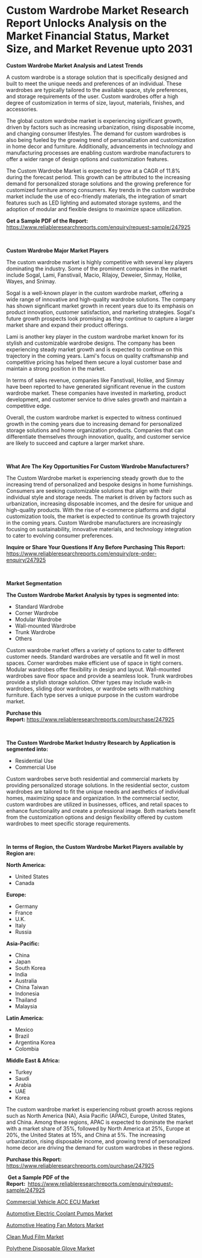 <p><h1>Custom Wardrobe Market Research Report Unlocks Analysis on the Market Financial Status, Market Size, and Market Revenue upto 2031</h1></p><p><strong>Custom Wardrobe Market Analysis and Latest Trends</strong></p>
<p><p>A custom wardrobe is a storage solution that is specifically designed and built to meet the unique needs and preferences of an individual. These wardrobes are typically tailored to the available space, style preferences, and storage requirements of the user. Custom wardrobes offer a high degree of customization in terms of size, layout, materials, finishes, and accessories.</p><p>The global custom wardrobe market is experiencing significant growth, driven by factors such as increasing urbanization, rising disposable income, and changing consumer lifestyles. The demand for custom wardrobes is also being fueled by the growing trend of personalization and customization in home decor and furniture. Additionally, advancements in technology and manufacturing processes are enabling custom wardrobe manufacturers to offer a wider range of design options and customization features.</p><p>The Custom Wardrobe Market is expected to grow at a CAGR of 11.8% during the forecast period. This growth can be attributed to the increasing demand for personalized storage solutions and the growing preference for customized furniture among consumers. Key trends in the custom wardrobe market include the use of eco-friendly materials, the integration of smart features such as LED lighting and automated storage systems, and the adoption of modular and flexible designs to maximize space utilization.</p></p>
<p><strong>Get a Sample PDF of the Report:&nbsp;</strong> <a href="https://www.reliableresearchreports.com/enquiry/request-sample/247925">https://www.reliableresearchreports.com/enquiry/request-sample/247925</a></p>
<p>&nbsp;</p>
<p><strong>Custom Wardrobe Major Market Players</strong></p>
<p><p>The custom wardrobe market is highly competitive with several key players dominating the industry. Some of the prominent companies in the market include Sogal, Lami, Fanstivail, Macio, Rilajoy, Deweier, Sinmay, Holike, Wayes, and Snimay.</p><p>Sogal is a well-known player in the custom wardrobe market, offering a wide range of innovative and high-quality wardrobe solutions. The company has shown significant market growth in recent years due to its emphasis on product innovation, customer satisfaction, and marketing strategies. Sogal's future growth prospects look promising as they continue to capture a larger market share and expand their product offerings.</p><p>Lami is another key player in the custom wardrobe market known for its stylish and customizable wardrobe designs. The company has been experiencing steady market growth and is expected to continue on this trajectory in the coming years. Lami's focus on quality craftsmanship and competitive pricing has helped them secure a loyal customer base and maintain a strong position in the market.</p><p>In terms of sales revenue, companies like Fanstivail, Holike, and Sinmay have been reported to have generated significant revenue in the custom wardrobe market. These companies have invested in marketing, product development, and customer service to drive sales growth and maintain a competitive edge.</p><p>Overall, the custom wardrobe market is expected to witness continued growth in the coming years due to increasing demand for personalized storage solutions and home organization products. Companies that can differentiate themselves through innovation, quality, and customer service are likely to succeed and capture a larger market share.</p></p>
<p>&nbsp;</p>
<p><strong>What Are The Key Opportunities For Custom Wardrobe Manufacturers?</strong></p>
<p><p>The Custom Wardrobe market is experiencing steady growth due to the increasing trend of personalized and bespoke designs in home furnishings. Consumers are seeking customizable solutions that align with their individual style and storage needs. The market is driven by factors such as urbanization, increasing disposable incomes, and the desire for unique and high-quality products. With the rise of e-commerce platforms and digital customization tools, the market is expected to continue its growth trajectory in the coming years. Custom Wardrobe manufacturers are increasingly focusing on sustainability, innovative materials, and technology integration to cater to evolving consumer preferences.</p></p>
<p><strong>Inquire or Share Your Questions If Any Before Purchasing This Report:</strong> <a href="https://www.reliableresearchreports.com/enquiry/pre-order-enquiry/247925">https://www.reliableresearchreports.com/enquiry/pre-order-enquiry/247925</a></p>
<p>&nbsp;</p>
<p><strong>Market Segmentation</strong></p>
<p><strong>The Custom Wardrobe Market Analysis by types is segmented into:</strong></p>
<p><ul><li>Standard Wardrobe</li><li>Corner Wardrobe</li><li>Modular Wardrobe</li><li>Wall-mounted Wardrobe</li><li>Trunk Wardrobe</li><li>Others</li></ul></p>
<p><p>Custom wardrobe market offers a variety of options to cater to different customer needs. Standard wardrobes are versatile and fit well in most spaces. Corner wardrobes make efficient use of space in tight corners. Modular wardrobes offer flexibility in design and layout. Wall-mounted wardrobes save floor space and provide a seamless look. Trunk wardrobes provide a stylish storage solution. Other types may include walk-in wardrobes, sliding door wardrobes, or wardrobe sets with matching furniture. Each type serves a unique purpose in the custom wardrobe market.</p></p>
<p><strong>Purchase this Report:&nbsp;</strong><a href="https://www.reliableresearchreports.com/purchase/247925">https://www.reliableresearchreports.com/purchase/247925</a></p>
<p>&nbsp;</p>
<p><strong>The Custom Wardrobe Market Industry Research by Application is segmented into:</strong></p>
<p><ul><li>Residential Use</li><li>Commercial Use</li></ul></p>
<p><p>Custom wardrobes serve both residential and commercial markets by providing personalized storage solutions. In the residential sector, custom wardrobes are tailored to fit the unique needs and aesthetics of individual homes, maximizing space and organization. In the commercial sector, custom wardrobes are utilized in businesses, offices, and retail spaces to enhance functionality and create a professional image. Both markets benefit from the customization options and design flexibility offered by custom wardrobes to meet specific storage requirements.</p></p>
<p>&nbsp;</p>
<p><strong>In terms of Region, the Custom Wardrobe Market Players available by Region are:</strong></p>
<p>
    <p> <strong> North America: </strong>
        <ul>
            <li>United States</li>
            <li>Canada</li>
        </ul>
        </p> 
    <p> <strong> Europe: </strong>
        <ul>
            <li>Germany</li>
            <li>France</li>
            <li>U.K.</li>
            <li>Italy</li>
            <li>Russia</li>
        </ul>
        </p> 
    <p> <strong> Asia-Pacific: </strong>
        <ul>
            <li>China</li>
            <li>Japan</li>
            <li>South Korea</li>
            <li>India</li>
            <li>Australia</li>
            <li>China Taiwan</li>
            <li>Indonesia</li>
            <li>Thailand</li>
            <li>Malaysia</li>
        </ul>
        </p> 
    <p> <strong> Latin America: </strong>
        <ul>
            <li>Mexico</li>
            <li>Brazil</li>
            <li>Argentina Korea</li>
            <li>Colombia</li>
        </ul>
        </p> 
    <p> <strong> Middle East & Africa: </strong>
        <ul>
            <li>Turkey</li>
            <li>Saudi</li>
            <li>Arabia</li>
            <li>UAE</li>
            <li>Korea</li>
        </ul>
    </p>
    </p>
<p><p>The custom wardrobe market is experiencing robust growth across regions such as North America (NA), Asia Pacific (APAC), Europe, United States, and China. Among these regions, APAC is expected to dominate the market with a market share of 35%, followed by North America at 25%, Europe at 20%, the United States at 15%, and China at 5%. The increasing urbanization, rising disposable income, and growing trend of personalized home decor are driving the demand for custom wardrobes in these regions.</p></p>
<p><strong>Purchase this Report: </strong><a href="https://www.reliableresearchreports.com/purchase/247925">https://www.reliableresearchreports.com/purchase/247925</a></p>
<p>&nbsp;<strong>Get a Sample PDF of the Report:&nbsp;&nbsp;</strong><a href="https://www.reliableresearchreports.com/enquiry/request-sample/247925">https://www.reliableresearchreports.com/enquiry/request-sample/247925</a></p>
<p><strong></strong></p>
<p><p><a href="https://five-trouble-98a.notion.site/Commercial-Vehicle-ACC-ECU-Market-with-the-goal-of-estimating-the-market-size-and-future-growth-pote-f9c63988509149329b268ae281615595">Commercial Vehicle ACC ECU Market</a></p><p><a href="https://ivy-potential-64b.notion.site/Automotive-Electric-Coolant-Pumps-Market-Insights-Market-Players-and-Forecast-Till-2031-f058147a7cad4af089b58b612b00df67">Automotive Electric Coolant Pumps Market</a></p><p><a href="https://nifty-kite-d51.notion.site/Automotive-Heating-Fan-Motors-Market-Size-Focuses-on-Market-Dynamics-In-Depth-Analysis-and-Future-P-1dd0803f57e44f9baba98acb690693eb">Automotive Heating Fan Motors Market</a></p><p><a href="https://view.publitas.com/reportprime-1/clean-mud-film-market-research-report-the-key-to-successful-business-strategy-forecasted-for-period-from-2024-2031/">Clean Mud Film Market</a></p><p><a href="https://view.publitas.com/reportprime-1/polythene-disposable-glove-market-research-report-provides-thorough-industry-overview-which-offers-an-in-depth-analysis-of-product-trends-and-new-market-divisions/">Polythene Disposable Glove Market</a></p></p>